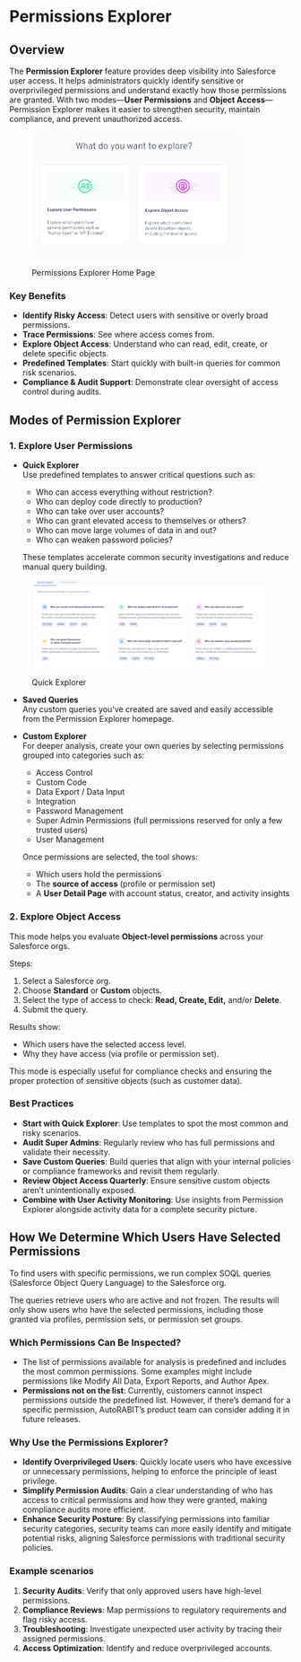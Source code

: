 # Permissions Explorer

## Overview

The **Permission Explorer** feature provides deep visibility into Salesforce user access. It helps administrators quickly identify sensitive or overprivileged permissions and understand exactly how those permissions are granted. With two modes—**User Permissions** and **Object Access**—Permission Explorer makes it easier to strengthen security, maintain compliance, and prevent unauthorized access.

<figure><img src="../../.gitbook/assets/image (1) (1).png" alt="" width="375"><figcaption><p>Permissions Explorer Home Page</p></figcaption></figure>

### Key Benefits

* **Identify Risky Access**: Detect users with sensitive or overly broad permissions.
* **Trace Permissions**: See where access comes from.
* **Explore Object Access**: Understand who can read, edit, create, or delete specific objects.
* **Predefined Templates**: Start quickly with built-in queries for common risk scenarios.
* **Compliance & Audit Support**: Demonstrate clear oversight of access control during audits.

## Modes of Permission Explorer

### 1. Explore User Permissions



*   **Quick Explorer**\
    Use predefined templates to answer critical questions such as:&#x20;

    * Who can access everything without restriction?
    * Who can deploy code directly to production?
    * Who can take over user accounts?
    * Who can grant elevated access to themselves or others?
    * Who can move large volumes of data in and out?
    * Who can weaken password policies?

    These templates accelerate common security investigations and reduce manual query building.

<figure><img src="../../.gitbook/assets/image (4).png" alt=""><figcaption><p>Quick Explorer</p></figcaption></figure>

* **Saved Queries**\
  Any custom queries you’ve created are saved and easily accessible from the Permission Explorer homepage.
*   **Custom Explorer**\
    For deeper analysis, create your own queries by selecting permissions grouped into categories such as:

    * Access Control
    * Custom Code
    * Data Export / Data Input
    * Integration
    * Password Management
    * Super Admin Permissions (full permissions reserved for only a few trusted users)
    * User Management

    Once permissions are selected, the tool shows:

    * Which users hold the permissions
    * The **source of access** (profile or permission set)
    * A **User Detail Page** with account status, creator, and activity insights

### 2. Explore Object Access

This mode helps you evaluate **Object-level permissions** across your Salesforce orgs.

Steps:

1. Select a Salesforce org.
2. Choose **Standard** or **Custom** objects.
3. Select the type of access to check: **Read, Create, Edit,** and/or **Delete**.
4. Submit the query.

Results show:

* Which users have the selected access level.
* Why they have access (via profile or permission set).

This mode is especially useful for compliance checks and ensuring the proper protection of sensitive objects (such as customer data).

### Best Practices

* **Start with Quick Explorer**: Use templates to spot the most common and risky scenarios.
* **Audit Super Admins**: Regularly review who has full permissions and validate their necessity.
* **Save Custom Queries**: Build queries that align with your internal policies or compliance frameworks and revisit them regularly.
* **Review Object Access Quarterly**: Ensure sensitive custom objects aren’t unintentionally exposed.
* **Combine with User Activity Monitoring**: Use insights from Permission Explorer alongside activity data for a complete security picture.

## How We Determine Which Users Have Selected Permissions

To find users with specific permissions, we run complex SOQL queries (Salesforce Object Query Language) to the Salesforce org.

The queries retrieve users who are active and not frozen. The results will only show users who have the selected permissions, including those granted via profiles, permission sets, or permission set groups.

### Which Permissions Can Be Inspected?

* The list of permissions available for analysis is predefined and includes the most common permissions. Some examples might include permissions like Modify All Data, Export Reports, and Author Apex.
* **Permissions not on the list**: Currently, customers cannot inspect permissions outside the predefined list. However, if there’s demand for a specific permission, AutoRABIT’s product team can consider adding it in future releases.

### Why Use the Permissions Explorer?

* **Identify Overprivileged Users**: Quickly locate users who have excessive or unnecessary permissions, helping to enforce the principle of least privilege.
* **Simplify Permission Audits**: Gain a clear understanding of who has access to critical permissions and how they were granted, making compliance audits more efficient.
* **Enhance Security Posture**: By classifying permissions into familiar security categories, security teams can more easily identify and mitigate potential risks, aligning Salesforce permissions with traditional security policies.

### Example scenarios

1. **Security Audits**: Verify that only approved users have high-level permissions.
2. **Compliance Reviews**: Map permissions to regulatory requirements and flag risky access.
3. **Troubleshooting**: Investigate unexpected user activity by tracing their assigned permissions.
4. **Access Optimization**: Identify and reduce overprivileged accounts.



&#x20;
